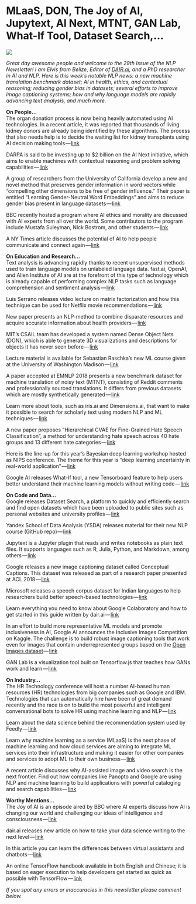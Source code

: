 # MLaaS, DON, The Joy of AI, Jupytext, AI Next, MTNT, GAN Lab, What-If Tool, Dataset Search,…

![](https://cdn-images-1.medium.com/max/800/1*9MV2ZDcyROPc5tzzUp_k6A.png)


*Great day awesome people and welcome to the 29th Issue of the NLP Newsletter! I am Elvis from Belize, Editor of* [*DAIR.ai*](https://medium.com/dair-ai)*, and a PhD researcher in AI and NLP. Here is this week’s notable NLP news: a new machine translation benchmark dataset; AI in health, ethics, and contextual reasoning; reducing gender bias in datasets; several efforts to improve image captioning systems; how and why language models are rapidly advancing text analysis, and much more.*

**On People…**  
The organ donation process is now being heavily automated using AI technologies. In a recent article, it was reported that thousands of living kidney donors are already being identified by these algorithms. The process that also needs help is to decide the waiting list for kidney transplants using AI decision making tools — [link](https://qz.com/1383083/how-ai-changed-organ-donation-in-the-us/)

DARPA is said to be investing up to $2 billion on the AI Next initiative, which aims to enable machines with contextual reasoning and problem solving capabilities — [link](https://www.theverge.com/2018/9/8/17833160/pentagon-darpa-artificial-intelligence-ai-investment)

A group of researchers from the University of California develop a new and novel method that preserves gender information in word vectors while “compelling other dimensions to be free of gender influence.” Their paper is entitled “Learning Gender-Neutral Word Embeddings” and aims to reduce gender bias present in language datasets — [link](https://venturebeat.com/2018/09/07/researchers-develop-a-method-that-reduces-gender-bias-in-ai-datasets/)

BBC recently hosted a program where AI ethics and morality are discussed with AI experts from all over the world. Some contributors to the program include Mustafa Suleyman, Nick Bostrom, and other students — [link](https://www.bbc.co.uk/programmes/b0bgrw3k)

A NY Times article discusses the potential of AI to help people communicate and connect again — [link](https://www.nytimes.com/2018/09/03/style/london-design-biennale-norway.html)
  
**On Education and Research…**  
Text analysis is advancing rapidly thanks to recent unsupervised methods used to train language models on unlabeled language data. fast.ai, OpenAI, and Allen Institute of AI are at the forefront of this type of technology which is already capable of performing complex NLP tasks such as language comprehension and sentiment analysis — [link](https://www.wired.com/story/ai-can-recognize-images-but-understand-headline/)

Luis Serrano releases video lecture on matrix factorization and how this technique can be used for Netflix movie recommendations — [link](https://youtu.be/ZspR5PZemcs)

New paper presents an NLP-method to combine disparate resources and acquire accurate information about health providers — [link](https://ieeexplore.ieee.org/document/8411813/)

MIT’s CSAIL team has developed a system named Dense Object Nets (DON), which is able to generate 3D visualizations and descriptions for objects it has never seen before — [link](https://venturebeat.com/2018/09/09/mit-csail-uses-ai-to-teach-robots-how-to-manipulate-objects-theyve-never-seen-before/)

Lecture material is available for Sebastian Raschka[‏](https://twitter.com/rasbt)’s new ML course given at the University of Washington Madison — [link](http://pages.stat.wisc.edu/~sraschka/teaching/stat479-fs2018/#schedule)

A paper accepted at EMNLP 2018 presents a new benchmark dataset for machine translation of noisy text (MTNT), consisting of Reddit comments and professionally sourced translations. It differs from previous datasets which are mostly synthetically generated — [link](https://arxiv.org/abs/1809.00388)

Learn more about tools, such as iris.ai and Dimensions.ai, that want to make it possible to search for scholarly text using modern NLP and ML techniques — [link](https://www.nature.com/articles/d41586-018-06617-5)

A new paper proposes “Hierarchical CVAE for Fine-Grained Hate Speech Classification”, a method for understanding hate speech across 40 hate groups and 13 different hate categories — [link](https://arxiv.org/pdf/1809.00088.pdf)

Here is the line-up for this year’s Bayesian deep learning workshop hosted as NIPS conference. The theme for this year is “deep learning uncertainty in real-world application” — [link](http://bayesiandeeplearning.org/#schedule)

Google AI releases What-If tool, a new Tensorboard feature to help users better understand their machine learning models without writing code — [link](https://ai.googleblog.com/2018/09/the-what-if-tool-code-free-probing-of.html)

**On Code and Data…**  
Google releases Dataset Search, a platform to quickly and efficiently search and find open datasets which have been uploaded to public sites such as personal websites and university profiles — [link](https://www.blog.google/products/search/making-it-easier-discover-datasets/)

Yandex School of Data Analysis (YSDA) releases material for their new NLP course (GitHub repo) — [link](https://github.com/yandexdataschool/nlp_course)

Jupytext is a Jupyter plugin that reads and writes notebooks as plain text files. It supports languages such as R, Julia, Python, and Markdown, among others — [link](https://towardsdatascience.com/introducing-jupytext-9234fdff6c57)

Google releases a new image captioning dataset called Conceptual Captions. This dataset was released as part of a research paper presented at ACL 2018 — [link](https://ai.googleblog.com/2018/09/conceptual-captions-new-dataset-and.html)

Microsoft releases a speech corpus dataset for Indian languages to help researchers build better speech-based technologies — [link](https://www.digit.in/science-and-technology/microsoft-releases-speech-corpus-for-indian-languages-to-help-researchers-build-better-speech-recogn-43374.html)

Learn everything you need to know about Google Colaboratory and how to get started in this guide written by dair.ai — [link](https://medium.com/dair-ai/primer-for-learning-google-colab-bb4cabca5dd6)

In an effort to build more representative ML models and promote inclusiveness in AI, Google AI announces the Inclusive Images Competition on Kaggle. The challenge is to build robust image captioning tools that work even for images that contain underrepresented groups based on the [Open Images dataset](https://github.com/openimages/dataset) — [link](https://ai.googleblog.com/2018/09/introducing-inclusive-images-competition.html)

GAN Lab is a visualization tool built on Tensorflow.js that teaches how GANs work and learn — [link](https://poloclub.github.io/ganlab/)

**On Industry…**  
The HR Technology conference will host a number AI-based human resources (HR) technologies from big companies such as Google and IBM. Technologies that can automatically hire have been of great demand recently and the race is on to build the most powerful and intelligent conversational bots to solve HR using machine learning and NLP — [link](https://searchhrsoftware.techtarget.com/news/252448409/HR-chatbots-from-Google-IBM-to-be-in-the-spotlight-at-HR-Tech-2018)

Learn about the data science behind the recommendation system used by Feedly — [link](https://blog.feedly.com/data-science-behind-recommendations-in-feedly/)

Learn why machine learning as a service (MLaaS) is the next phase of machine learning and how cloud services are aiming to integrate ML services into their infrastructure and making it easier for other companies and services to adopt ML to their own business — [link](https://www.bbntimes.com/en/technology/the-next-phase-of-machine-learning-mlaas)

A recent article discusses why AI-assisted image and video search is the next frontier. Find out how companies like Panopto and Google are using NLP and machine learning to build applications with powerful cataloging and search capabilities — [link](https://searchcontentmanagement.techtarget.com/feature/AI-assisted-image-and-video-search-is-next-content-frontier)

**Worthy Mentions…**  
The Joy of AI is an episode aired by BBC where AI experts discuss how AI is changing our world and challenging our ideas of intelligence and consciousness — [link](https://www.bbc.co.uk/iplayer/episode/b0bhwhw1/the-joy-of-ai)

dair.ai releases new article on how to take your data science writing to the next level — [link](https://medium.com/dair-ai/writing-primer-for-data-scientists-cfd1bc963e93)

In this article you can learn the differences between virtual assistants and chatbots — [link](https://www.analyticsindiamag.com/what-is-the-difference-between-a-chatbot-and-virtual-assistant/)

An online TensorFlow handbook available in both English and Chinese; it is based on eager execution to help developers get started as quick as possible with TensorFlow — [link](https://tf.wiki/)

*If you spot any errors or inaccuracies in this newsletter please comment below.*

